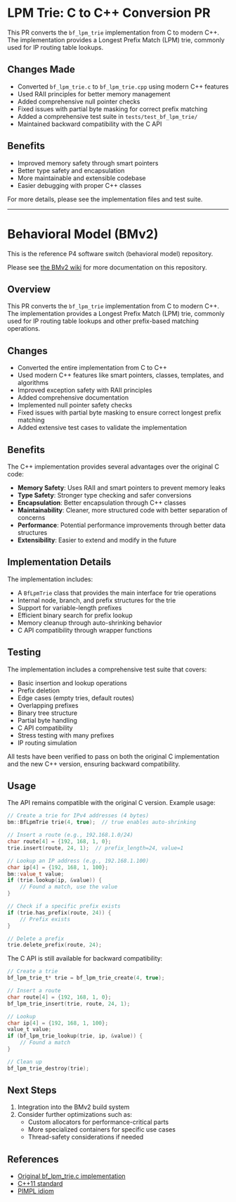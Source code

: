 # LPM Trie: C to C++ Conversion PR

This PR converts the `bf_lpm_trie` implementation from C to modern C++. The implementation provides a Longest Prefix Match (LPM) trie, commonly used for IP routing table lookups.

## Changes Made

- Converted `bf_lpm_trie.c` to `bf_lpm_trie.cpp` using modern C++ features
- Used RAII principles for better memory management
- Added comprehensive null pointer checks
- Fixed issues with partial byte masking for correct prefix matching
- Added a comprehensive test suite in `tests/test_bf_lpm_trie/` 
- Maintained backward compatibility with the C API

## Benefits

- Improved memory safety through smart pointers
- Better type safety and encapsulation
- More maintainable and extensible codebase
- Easier debugging with proper C++ classes

For more details, please see the implementation files and test suite.

---

# Behavioral Model (BMv2)

This is the reference P4 software switch (behavioral model) repository.

Please see [the BMv2 wiki](https://github.com/p4lang/behavioral-model/wiki) for
more documentation on this repository.

## Overview

This PR converts the `bf_lpm_trie` implementation from C to modern C++. The implementation provides a Longest Prefix Match (LPM) trie, commonly used for IP routing table lookups and other prefix-based matching operations.

## Changes

- Converted the entire implementation from C to C++
- Used modern C++ features like smart pointers, classes, templates, and algorithms
- Improved exception safety with RAII principles
- Added comprehensive documentation
- Implemented null pointer safety checks
- Fixed issues with partial byte masking to ensure correct longest prefix matching
- Added extensive test cases to validate the implementation

## Benefits

The C++ implementation provides several advantages over the original C code:

- **Memory Safety**: Uses RAII and smart pointers to prevent memory leaks
- **Type Safety**: Stronger type checking and safer conversions
- **Encapsulation**: Better encapsulation through C++ classes
- **Maintainability**: Cleaner, more structured code with better separation of concerns
- **Performance**: Potential performance improvements through better data structures
- **Extensibility**: Easier to extend and modify in the future

## Implementation Details

The implementation includes:

- A `BfLpmTrie` class that provides the main interface for trie operations
- Internal node, branch, and prefix structures for the trie
- Support for variable-length prefixes
- Efficient binary search for prefix lookup
- Memory cleanup through auto-shrinking behavior
- C API compatibility through wrapper functions

## Testing

The implementation includes a comprehensive test suite that covers:

- Basic insertion and lookup operations
- Prefix deletion
- Edge cases (empty tries, default routes)
- Overlapping prefixes
- Binary tree structure
- Partial byte handling
- C API compatibility
- Stress testing with many prefixes
- IP routing simulation

All tests have been verified to pass on both the original C implementation and the new C++ version, ensuring backward compatibility.

## Usage

The API remains compatible with the original C version. Example usage:

```cpp
// Create a trie for IPv4 addresses (4 bytes)
bm::BfLpmTrie trie(4, true);  // true enables auto-shrinking

// Insert a route (e.g., 192.168.1.0/24)
char route[4] = {192, 168, 1, 0};
trie.insert(route, 24, 1);  // prefix_length=24, value=1

// Lookup an IP address (e.g., 192.168.1.100)
char ip[4] = {192, 168, 1, 100};
bm::value_t value;
if (trie.lookup(ip, &value)) {
    // Found a match, use the value
}

// Check if a specific prefix exists
if (trie.has_prefix(route, 24)) {
    // Prefix exists
}

// Delete a prefix
trie.delete_prefix(route, 24);
```

The C API is still available for backward compatibility:

```c
// Create a trie
bf_lpm_trie_t* trie = bf_lpm_trie_create(4, true);

// Insert a route
char route[4] = {192, 168, 1, 0};
bf_lpm_trie_insert(trie, route, 24, 1);

// Lookup
char ip[4] = {192, 168, 1, 100};
value_t value;
if (bf_lpm_trie_lookup(trie, ip, &value)) {
    // Found a match
}

// Clean up
bf_lpm_trie_destroy(trie);
```

## Next Steps

1. Integration into the BMv2 build system
2. Consider further optimizations such as:
   - Custom allocators for performance-critical parts
   - More specialized containers for specific use cases
   - Thread-safety considerations if needed

## References

- [Original bf_lpm_trie.c implementation](https://github.com/p4lang/behavioral-model/blob/main/src/bf_lpm_trie/bf_lpm_trie.c)
- [C++11 standard](https://en.cppreference.com/w/cpp/11)
- [PIMPL idiom](https://en.cppreference.com/w/cpp/language/pimpl) 
